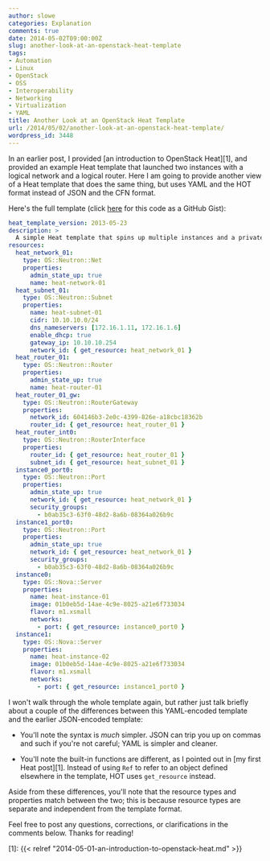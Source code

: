 ```yaml
---
author: slowe
categories: Explanation
comments: true
date: 2014-05-02T09:00:00Z
slug: another-look-at-an-openstack-heat-template
tags:
- Automation
- Linux
- OpenStack
- OSS
- Interoperability
- Networking
- Virtualization
- YAML
title: Another Look at an OpenStack Heat Template
url: /2014/05/02/another-look-at-an-openstack-heat-template/
wordpress_id: 3448
---
```


In an earlier post, I provided [an introduction to OpenStack Heat][1], and provided an example Heat template that launched two instances with a logical network and a logical router. Here I am going to provide another view of a Heat template that does the same thing, but uses YAML and the HOT format instead of JSON and the CFN format.

Here's the full template (click [here](https://gist.github.com/scottslowe/1ed38b586a1751138c8d) for this code as a GitHub Gist):

```yaml
heat_template_version: 2013-05-23
description: >
  A simple Heat template that spins up multiple instances and a private network (HOT template in YAML).
resources:
  heat_network_01:
    type: OS::Neutron::Net
    properties:
      admin_state_up: true
      name: heat-network-01
  heat_subnet_01:
    type: OS::Neutron::Subnet
    properties:
      name: heat-subnet-01
      cidr: 10.10.10.0/24
      dns_nameservers: [172.16.1.11, 172.16.1.6]
      enable_dhcp: true
      gateway_ip: 10.10.10.254
      network_id: { get_resource: heat_network_01 }
  heat_router_01:
    type: OS::Neutron::Router
    properties:
      admin_state_up: true
      name: heat-router-01
  heat_router_01_gw:
    type: OS::Neutron::RouterGateway
    properties:
      network_id: 604146b3-2e0c-4399-826e-a18cbc18362b
      router_id: { get_resource: heat_router_01 }
  heat_router_int0:
    type: OS::Neutron::RouterInterface
    properties:
      router_id: { get_resource: heat_router_01 }
      subnet_id: { get_resource: heat_subnet_01 }
  instance0_port0:
    type: OS::Neutron::Port
    properties:
      admin_state_up: true
      network_id: { get_resource: heat_network_01 }
      security_groups:
        - b0ab35c3-63f0-48d2-8a6b-08364a026b9c
  instance1_port0:
    type: OS::Neutron::Port
    properties:
      admin_state_up: true
      network_id: { get_resource: heat_network_01 }
      security_groups:
        - b0ab35c3-63f0-48d2-8a6b-08364a026b9c
  instance0:
    type: OS::Nova::Server
    properties:
      name: heat-instance-01
      image: 01b0eb5d-14ae-4c9e-8025-a21e6f733034
      flavor: m1.xsmall
      networks:
        - port: { get_resource: instance0_port0 }
  instance1:
    type: OS::Nova::Server
    properties:
      name: heat-instance-02
      image: 01b0eb5d-14ae-4c9e-8025-a21e6f733034
      flavor: m1.xsmall
      networks:
        - port: { get_resource: instance1_port0 }
```

I won't walk through the whole template again, but rather just talk briefly about a couple of the differences between this YAML-encoded template and the earlier JSON-encoded template:

* You'll note the syntax is _much_ simpler. JSON can trip you up on commas and such if you're not careful; YAML is simpler and cleaner.

* You'll note the built-in functions are different, as I pointed out in [my first Heat post][1]. Instead of using `Ref` to refer to an object defined elsewhere in the template, HOT uses `get_resource` instead.

Aside from these differences, you'll note that the resource types and properties match between the two; this is because resource types are separate and independent from the template format.

Feel free to post any questions, corrections, or clarifications in the comments below. Thanks for reading!

[1]: {{< relref "2014-05-01-an-introduction-to-openstack-heat.md" >}}
